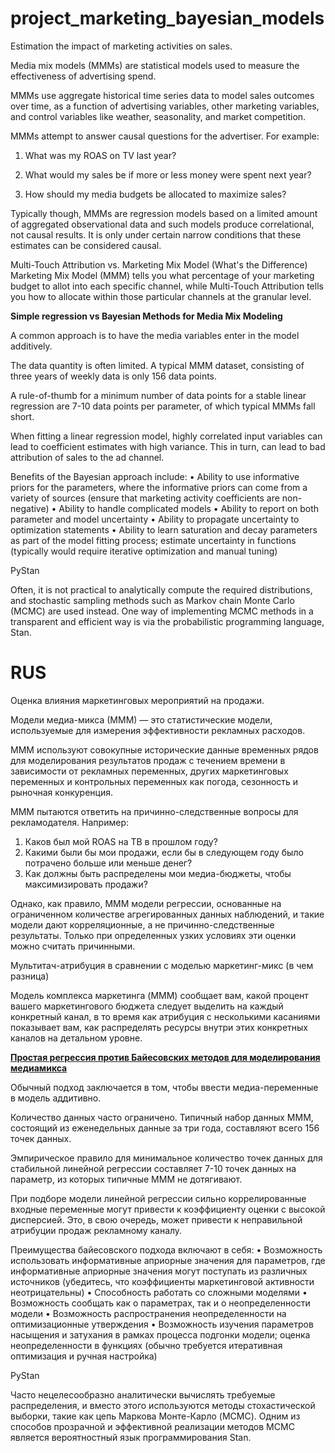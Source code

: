 # project_marketing_bayesian_models
Estimation the impact of marketing activities on sales.

Media mix models (MMMs) are statistical models used to measure the effectiveness of advertising spend. 

MMMs use aggregate historical time series data to model sales outcomes over time, as a function of advertising variables, other marketing variables, and control variables like weather, seasonality, and market competition. 

MMMs attempt to answer causal questions for the advertiser. For example: 

1) What was my ROAS on TV last year?

2) What would my sales be if more or less money were spent next year?

3) How should my media budgets be allocated to maximize sales? 

Typically though, MMMs are regression models based on a limited amount of aggregated observational data and such models produce correlational, not causal results. It is only under certain narrow conditions that these estimates can be considered causal.

Multi-Touch Attribution vs. Marketing Mix Model (What's the Difference)
Marketing Mix Model (MMM) tells you what percentage of your marketing budget to allot into each specific channel, while Multi-Touch Attribution tells you how to allocate within those particular channels at the granular level.

<b>Simple regression vs Bayesian Methods for Media Mix Modeling</b>

A common approach is to have the media variables enter in the model additively. 

The data quantity is often limited. A typical MMM dataset, consisting of three years of weekly data is only 156 data points. 

A rule-of-thumb for a minimum number of data points for a stable linear regression are 7-10 data points per parameter, of which typical MMMs fall short.

When fitting a linear regression model, highly correlated input variables can lead to coefficient estimates with high variance. This in turn, can lead to bad attribution of sales to the ad channel.

Benefits of the Bayesian approach include:
• Ability to use informative priors for the parameters, where the informative priors can come from a variety of sources  (ensure that marketing activity coefficients are non-negative)
• Ability to handle complicated models 
• Ability to report on both parameter and model uncertainty
• Ability to propagate uncertainty to optimization statements
• Ability to learn saturation and decay parameters as part of the model fitting process; estimate uncertainty in functions (typically would require iterative optimization and manual tuning)

PyStan

Often, it is not practical to analytically compute the required distributions, and stochastic sampling methods such as Markov chain Monte Carlo (MCMC) are used instead. One way of implementing MCMC methods in a transparent and efficient way is via the probabilistic programming language, Stan.






# RUS

Оценка влияния маркетинговых мероприятий на продажи.

Модели медиа-микса (МММ) — это статистические модели, используемые для измерения эффективности рекламных расходов.

МММ используют совокупные исторические данные временных рядов для моделирования результатов продаж с течением времени в зависимости от рекламных переменных, других маркетинговых переменных и контрольных переменных как погода, сезонность и рыночная конкуренция.

МММ пытаются ответить на причинно-следственные вопросы для рекламодателя. Например:

1) Каков был мой ROAS на ТВ в прошлом году?
2) Какими были бы мои продажи, если бы в следующем году было потрачено больше или меньше денег?
3) Как должны быть распределены мои медиа-бюджеты, чтобы максимизировать продажи?

Однако, как правило, МММ модели регрессии, основанные на ограниченном количестве агрегированных данных наблюдений, и такие модели дают корреляционные, а не причинно-следственные результаты. Только при определенных узких условиях эти оценки можно считать причинными.

Мультитач-атрибуция в сравнении с моделью маркетинг-микс (в чем разница)

Модель комплекса маркетинга (MMM) сообщает вам, какой процент вашего маркетингового бюджета следует выделить на каждый конкретный канал, в то время как атрибуция с несколькими касаниями показывает вам, как распределять ресурсы внутри этих конкретных каналов на детальном уровне.

<b><u>Простая регрессия против Байесовских методов для моделирования медиамикса</u></b>

Обычный подход заключается в том, чтобы ввести медиа-переменные в модель аддитивно.

Количество данных часто ограничено. Типичный набор данных MMM, состоящий из еженедельных данные за три года, составляют всего 156 точек данных.

Эмпирическое правило для минимальное количество точек данных для стабильной линейной регрессии составляет 7-10 точек данных на параметр, из которых типичные МММ не дотягивают.

При подборе модели линейной регрессии сильно коррелированные входные переменные могут привести к коэффициенту оценки с высокой дисперсией. Это, в свою очередь, может привести к неправильной атрибуции продаж рекламному каналу.

Преимущества байесовского подхода включают в себя:
• Возможность использовать информативные априорные значения для параметров, где информативные априорные значения могут поступать
из различных источников (убедитесь, что коэффициенты маркетинговой активности неотрицательны)
• Способность работать со сложными моделями
• Возможность сообщать как о параметрах, так и о неопределенности модели
• Возможность распространения неопределенности на оптимизационные утверждения
• Возможность изучения параметров насыщения и затухания в рамках процесса подгонки модели; оценка неопределенности в функциях (обычно требуется итеративная оптимизация и ручная настройка)

PyStan

Часто нецелесообразно аналитически вычислять требуемые распределения, и вместо этого используются методы стохастической выборки, такие как цепь Маркова Монте-Карло (MCMC). Одним из способов прозрачной и эффективной реализации методов MCMC является вероятностный язык программирования Stan.


